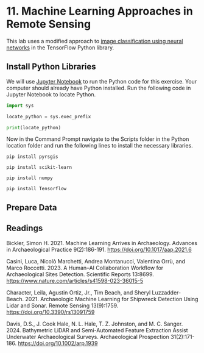 # 11. Machine Learning Approaches in Remote Sensing

This lab uses a modified approach to [image classification using neural networks](https://towardsdatascience.com/neural-network-for-satellite-data-classification-using-tensorflow-in-python-a13bcf38f3e1) in the TensorFlow Python library.

## Install Python Libraries

We will use [Jupyter Notebook](https://jupyter.org/) to run the Python code for this exercise. Your computer should already have Python installed. Run the following code in Jupyter Notebook to locate Python.

```Python
import sys

locate_python = sys.exec_prefix

print(locate_python)
```

Now in the Command Prompt navigate to the Scripts folder in the Python location folder and run the following lines to install the necessary libraries.

```
pip install pyrsgis
```

```
pip install scikit-learn
```

```
pip install numpy
```

```
pip install Tensorflow
```

## Prepare Data

## Readings

Bickler, Simon H. 2021. Machine Learning Arrives in Archaeology. Advances in Archaeological
Practice 9(2):186-191. <https://doi.org/10.1017/aap.2021.6>

Casini, Luca, Nicolò Marchetti, Andrea Montanucci, Valentina Orrù, and Marco Roccetti. 2023.
A Human–AI Collaboration Workflow for Archaeological Sites Detection. Scientific Reports
13:8699. <https://www.nature.com/articles/s41598-023-36015-5>

Character, Leila, Agustin Ortiz, Jr., Tim Beach, and Sheryl Luzzadder-Beach. 2021.
Archaeologic Machine Learning for Shipwreck Detection Using Lidar and Sonar. 
Remote Sensing 13(9):1759. <https://doi.org/10.3390/rs13091759>

Davis, D.S., J. Cook Hale, N. L. Hale, T. Z. Johnston, and M. C. Sanger. 2024. Bathymetric LiDAR and Semi-Automated Feature Extraction Assist Underwater Archaeological Surveys. Archaeological Prospection 31(2):171-186. <https://doi.org/10.1002/arp.1939>